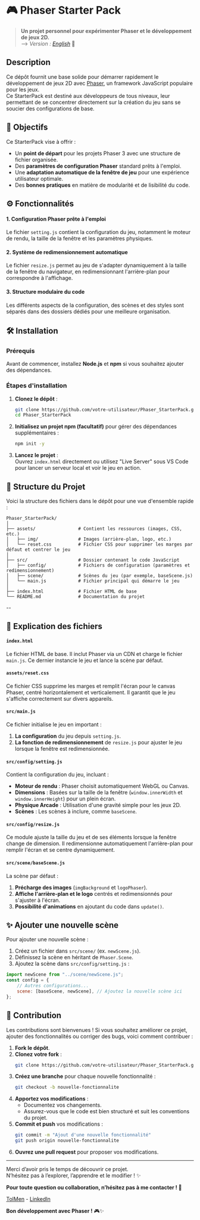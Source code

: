
# 🎮 Phaser Starter Pack
> **Un projet personnel pour expérimenter Phaser et le développement de jeux 2D.** <br>
> --> *Version : [English](README.md)* 📖

## Description
Ce dépôt fournit une base solide pour démarrer rapidement le développement de jeux 2D avec [Phaser](https://phaser.io/), un framework JavaScript populaire pour les jeux. <br>
Ce StarterPack est destiné aux développeurs de tous niveaux, leur permettant de se concentrer directement sur la création du jeu sans se soucier des configurations de base.

## 🎯 Objectifs

Ce StarterPack vise à offrir :  
- Un **point de départ** pour les projets Phaser 3 avec une structure de fichier organisée.
- Des **paramètres de configuration Phaser** standard prêts à l'emploi.
- Une **adaptation automatique de la fenêtre de jeu** pour une expérience utilisateur optimale.
- Des **bonnes pratiques** en matière de modularité et de lisibilité du code.

## ⚙️ Fonctionnalités

#### 1. **Configuration Phaser prête à l'emploi**
   Le fichier `setting.js` contient la configuration du jeu, notamment le moteur de rendu, la taille de la fenêtre et les paramètres physiques. 

#### 2. **Système de redimensionnement automatique**
   Le fichier `resize.js` permet au jeu de s'adapter dynamiquement à la taille de la fenêtre du navigateur, en redimensionnant l'arrière-plan pour correspondre à l'affichage.

#### 3. **Structure modulaire du code**
   Les différents aspects de la configuration, des scènes et des styles sont séparés dans des dossiers dédiés pour une meilleure organisation.


## 🛠️ Installation

### Prérequis
Avant de commencer, installez **Node.js** et **npm** si vous souhaitez ajouter des dépendances.

### Étapes d'installation
1. **Clonez le dépôt** :
   ```bash
   git clone https://github.com/votre-utilisateur/Phaser_StarterPack.git
   cd Phaser_StarterPack
   ```
2. **Initialisez un projet npm (facultatif)** pour gérer des dépendances supplémentaires :
   ```bash
   npm init -y
   ```

3. **Lancez le projet** :  
   Ouvrez `index.html` directement ou utilisez "Live Server" sous VS Code pour lancer un serveur local et voir le jeu en action.

## 📁 Structure du Projet

Voici la structure des fichiers dans le dépôt pour une vue d'ensemble rapide :

```plaintext
Phaser_StarterPack/
│
├── assets/                # Contient les ressources (images, CSS, etc.)
│   ├── img/               # Images (arrière-plan, logo, etc.)
│   └── reset.css          # Fichier CSS pour supprimer les marges par défaut et centrer le jeu
│
├── src/                   # Dossier contenant le code JavaScript
│   ├── config/            # Fichiers de configuration (paramètres et redimensionnement)
│   ├── scene/             # Scènes du jeu (par exemple, baseScene.js)
│   └── main.js            # Fichier principal qui démarre le jeu
│
├── index.html             # Fichier HTML de base
└── README.md              # Documentation du projet
```

--

## 📜 Explication des fichiers

#### `index.html`
Le fichier HTML de base. Il inclut Phaser via un CDN et charge le fichier `main.js`. Ce dernier instancie le jeu et lance la scène par défaut.

#### `assets/reset.css`
Ce fichier CSS supprime les marges et remplit l'écran pour le canvas Phaser, centré horizontalement et verticalement. Il garantit que le jeu s'affiche correctement sur divers appareils.

#### `src/main.js`
Ce fichier initialise le jeu en important :  
1. **La configuration** du jeu depuis `setting.js`.  
2. **La fonction de redimensionnement** de `resize.js` pour ajuster le jeu lorsque la fenêtre est redimensionnée.

#### `src/config/setting.js`
Contient la configuration du jeu, incluant :  
- **Moteur de rendu** : Phaser choisit automatiquement WebGL ou Canvas.
- **Dimensions** : Basées sur la taille de la fenêtre (`window.innerWidth` et `window.innerHeight`) pour un plein écran.
- **Physique Arcade** : Utilisation d'une gravité simple pour les jeux 2D.
- **Scènes** : Les scènes à inclure, comme `baseScene`.

#### `src/config/resize.js`
Ce module ajuste la taille du jeu et de ses éléments lorsque la fenêtre change de dimension. Il redimensionne automatiquement l'arrière-plan pour remplir l'écran et se centre dynamiquement.

#### `src/scene/baseScene.js`
La scène par défaut :  
1. **Précharge des images** (`imgBackground` et `logoPhaser`).  
2. **Affiche l'arrière-plan et le logo** centrés et redimensionnés pour s'ajuster à l'écran.  
3. **Possibilité d'animations** en ajoutant du code dans `update()`.

## ✨ Ajouter une nouvelle scène

Pour ajouter une nouvelle scène :  
1. Créez un fichier dans `src/scene/` (ex. `newScene.js`).  
2. Définissez la scène en héritant de `Phaser.Scene`.  
3. Ajoutez la scène dans `src/config/setting.js` :

```javascript
import newScene from "../scene/newScene.js";
const config = {
    // Autres configurations...
    scene: [baseScene, newScene], // Ajoutez la nouvelle scène ici
};
```

## 🤝 Contribution

Les contributions sont bienvenues ! Si vous souhaitez améliorer ce projet, ajouter des fonctionnalités ou corriger des bugs, voici comment contribuer :

1. **Fork le dépôt**.
2. **Clonez votre fork** :
   ```bash
   git clone https://github.com/votre-utilisateur/Phaser_StarterPack.git
   ```
3. **Créez une branche** pour chaque nouvelle fonctionnalité :
   ```bash
   git checkout -b nouvelle-fonctionnalite
   ```
4. **Apportez vos modifications** :
   - Documentez vos changements.
   - Assurez-vous que le code est bien structuré et suit les conventions du projet.
5. **Commit et push** vos modifications :
   ```bash
   git commit -m "Ajout d'une nouvelle fonctionnalité"
   git push origin nouvelle-fonctionnalite
   ```
6. **Ouvrez une pull request** pour proposer vos modifications.

---

Merci d’avoir pris le temps de découvrir ce projet.  
N’hésitez pas à l’explorer, l’apprendre et le modifier ! ✨  

**Pour toute question ou collaboration, n’hésitez pas à me contacter ! 📩**

[TolMen](https://github.com/TolMen) - [LinkedIn](https://www.linkedin.com/in/jessyfrachisse/)

**Bon développement avec Phaser !** 🎮✨
